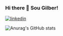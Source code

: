 ### Hi there 👋 Sou Gilber!
[![linkedin](https://img.shields.io/badge/LinkedIn-0077B5?style=for-the-badge&logo=linkedin&logoColor=white)](https://www.linkedin.com/in/gilbercs)

![Anurag's GitHub stats](https://github-readme-stats.vercel.app/api?username=gilbercs&show_icons=true&theme=transparent)


